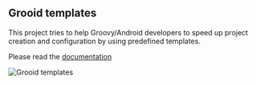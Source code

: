 Grooid templates
-----------------

This project tries to help Groovy/Android developers to speed up
project creation and configuration by using predefined
templates.

Please read the [documentation](http://grooida.github.io/grooid-templates/)

![Grooid templates](https://github.com/grooida/grooid-templates/raw/release_1_1_7/docs/imgs/grooid-templates.png)
